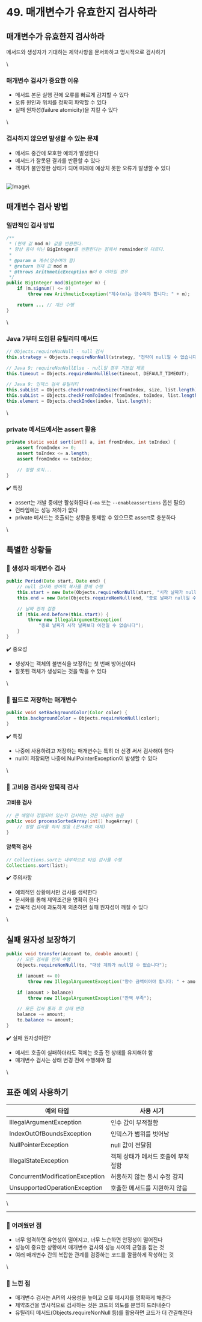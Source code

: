 # 49. 매개변수가 유효한지 검사하라

## 매개변수가 유효한지 검사하라

메서드와 생성자가 기대하는 제약사항을 문서화하고 명시적으로 검사하기

\


### 매개변수 검사가 중요한 이유

* 메서드 본문 실행 전에 오류를 빠르게 감지할 수 있다
* 오류 원인과 위치를 정확히 파악할 수 있다
* 실패 원자성(failure atomicity)을 지킬 수 있다

\


### 검사하지 않으면 발생할 수 있는 문제

* 메서드 중간에 모호한 예외가 발생한다
* 메서드가 잘못된 결과를 반환할 수 있다
* 객체가 불안정한 상태가 되어 미래에 예상치 못한 오류가 발생할 수 있다

\
![Image](https://github.com/user-attachments/assets/989dcf7d-1a8d-405d-b9ea-a8d14105ad0e)\


## 매개변수 검사 방법

### 일반적인 검사 방법

```java
/**
 * (현재 값 mod m) 값을 반환한다.
 * 항상 음이 아닌 BigInteger를 반환한다는 점에서 remainder와 다르다.
 *
 * @param m 계수(양수여야 함)
 * @return 현재 값 mod m
 * @throws ArithmeticException m이 0 이하일 경우
 */
public BigInteger mod(BigInteger m) {
    if (m.signum() <= 0)
        throw new ArithmeticException("계수(m)는 양수여야 합니다: " + m);

    return ... // 계산 수행
}
```

\


### Java 7부터 도입된 유틸리티 메서드

```java
// Objects.requireNonNull - null 검사
this.strategy = Objects.requireNonNull(strategy, "전략이 null일 수 없습니다");

// Java 9: requireNonNullElse - null일 경우 기본값 제공
this.timeout = Objects.requireNonNullElse(timeout, DEFAULT_TIMEOUT);

// Java 9: 인덱스 검사 유틸리티
this.subList = Objects.checkFromIndexSize(fromIndex, size, list.length);
this.subList = Objects.checkFromToIndex(fromIndex, toIndex, list.length);
this.element = Objects.checkIndex(index, list.length);
```

\


### private 메서드에서는 assert 활용

```java
private static void sort(int[] a, int fromIndex, int toIndex) {
    assert fromIndex >= 0;
    assert toIndex <= a.length;
    assert fromIndex <= toIndex;

    // 정렬 로직...
}
```

✔️ 특징

* assert는 개발 중에만 활성화된다 (`-ea` 또는 `--enableassertions` 옵션 필요)
* 런타임에는 성능 저하가 없다
* private 메서드는 호출되는 상황을 통제할 수 있으므로 assert로 충분하다

\


## 특별한 상황들

### 📌 생성자 매개변수 검사

```java
public Period(Date start, Date end) {
    // null 검사와 방어적 복사를 함께 수행
    this.start = new Date(Objects.requireNonNull(start, "시작 날짜가 null일 수 없습니다").getTime());
    this.end = new Date(Objects.requireNonNull(end, "종료 날짜가 null일 수 없습니다").getTime());

    // 날짜 관계 검증
    if (this.end.before(this.start)) {
        throw new IllegalArgumentException(
            "종료 날짜가 시작 날짜보다 이전일 수 없습니다");
    }
}
```

✔️ 중요성

* 생성자는 객체의 불변식을 보장하는 첫 번째 방어선이다
* 잘못된 객체가 생성되는 것을 막을 수 있다

\


### 📌 필드로 저장하는 매개변수

```java
public void setBackgroundColor(Color color) {
    this.backgroundColor = Objects.requireNonNull(color);
}
```

✔️ 특징

* 나중에 사용하려고 저장하는 매개변수는 특히 더 신경 써서 검사해야 한다
* null이 저장되면 나중에 NullPointerException이 발생할 수 있다

\


### 📌 고비용 검사와 암묵적 검사

#### 고비용 검사

```java
// 큰 배열이 정렬되어 있는지 검사하는 것은 비용이 높음
public void processSortedArray(int[] hugeArray) {
    // 정렬 검사를 하지 않음 (문서화로 대체)
}
```

#### 암묵적 검사

```java
// Collections.sort는 내부적으로 타입 검사를 수행
Collections.sort(list);
```

✔️ 주의사항

* 예외적인 상황에서만 검사를 생략한다
* 문서화를 통해 제약조건을 명확히 한다
* 암묵적 검사에 과도하게 의존하면 실패 원자성이 깨질 수 있다

\


## 실패 원자성 보장하기

```java
public void transfer(Account to, double amount) {
    // 모든 검사를 먼저 수행
    Objects.requireNonNull(to, "대상 계좌가 null일 수 없습니다");

    if (amount <= 0)
        throw new IllegalArgumentException("양수 금액이어야 합니다: " + amount);

    if (amount > balance)
        throw new IllegalArgumentException("잔액 부족");

    // 모든 검사 통과 후 상태 변경
    balance -= amount;
    to.balance += amount;
}
```

✔️ 실패 원자성이란?

* 메서드 호출이 실패하더라도 객체는 호출 전 상태를 유지해야 함
* 매개변수 검사는 상태 변경 전에 수행해야 함

\


## 표준 예외 사용하기

| 예외 타입                           | 사용 시기               |
| ------------------------------- | ------------------- |
| IllegalArgumentException        | 인수 값이 부적절함          |
| IndexOutOfBoundsException       | 인덱스가 범위를 벗어남        |
| NullPointerException            | null 값이 전달됨         |
| IllegalStateException           | 객체 상태가 메서드 호출에 부적절함 |
| ConcurrentModificationException | 허용하지 않는 동시 수정 감지    |
| UnsupportedOperationException   | 호출한 메서드를 지원하지 않음    |

\


***

### 🧩 어려웠던 점

* 너무 엄격하면 유연성이 떨어지고, 너무 느슨하면 안정성이 떨어진다
* 성능이 중요한 상황에서 매개변수 검사와 성능 사이의 균형을 잡는 것
* 여러 매개변수 간의 복잡한 관계를 검증하는 코드를 깔끔하게 작성하는 것

\


### 💭 느낀 점

* 매개변수 검사는 API의 사용성을 높이고 오류 메시지를 명확하게 해준다
* 제약조건을 명시적으로 검사하는 것은 코드의 의도를 분명히 드러내준다
* 유틸리티 메서드(Objects.requireNonNull 등)를 활용하면 코드가 더 간결해진다
